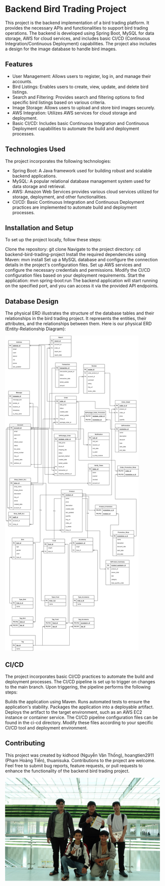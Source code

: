 
# Backend Bird Trading Project

This project is the backend implementation of a bird trading platform. It provides the necessary APIs and functionalities to support bird trading operations. The backend is developed using Spring Boot, MySQL for data storage, AWS for cloud services, and includes basic CI/CD (Continuous Integration/Continuous Deployment) capabilities. The project also includes a design for the image database to handle bird images.
## Features

- User Management: Allows users to register, log in, and manage their accounts.
- Bird Listings: Enables users to create, view, update, and delete bird listings.
- Search and Filtering: Provides search and filtering options to find specific bird listings based on various criteria.
- Image Storage: Allows users to upload and store bird images securely.
- AWS Integration: Utilizes AWS services for cloud storage and deployment.
- Basic CI/CD: Includes basic Continuous Integration and Continuous Deployment capabilities to automate the build and deployment processes.

## Technologies Used

The project incorporates the following technologies:

- Spring Boot: A Java framework used for building robust and scalable backend applications.
- MySQL: A popular relational database management system used for data storage and retrieval.
- AWS: Amazon Web Services provides various cloud services utilized for storage, deployment, and other functionalities.
- CI/CD: Basic Continuous Integration and Continuous Deployment practices are implemented to automate build and deployment processes.

## Installation and Setup

To set up the project locally, follow these steps:

Clone the repository: git clone [<repository-url>](https://github.com/kidhood/bird-trading-platform-backend.git)
Navigate to the project directory: cd backend-bird-trading-project
Install the required dependencies using Maven: mvn install
Set up a MySQL database and configure the connection details in the project's configuration files.
Set up AWS services and configure the necessary credentials and permissions.
Modify the CI/CD configuration files based on your deployment requirements.
Start the application: mvn spring-boot:run
The backend application will start running on the specified port, and you can access it via the provided API endpoints.

## Database Design
The physical ERD illustrates the structure of the database tables and their relationships in the bird trading project. It represents the entities, their attributes, and the relationships between them.
Here is our physical ERD (Entity-Relationship Diagram):

![Databse ERD](img/erd.jpg "ERD")

## CI/CD
The project incorporates basic CI/CD practices to automate the build and deployment processes. The CI/CD pipeline is set up to trigger on changes to the main branch. Upon triggering, the pipeline performs the following steps:

Builds the application using Maven.
Runs automated tests to ensure the application's stability.
Packages the application into a deployable artifact.
Deploys the artifact to the target environment, such as an AWS EC2 instance or container service.
The CI/CD pipeline configuration files can be found in the ci-cd directory. Modify these files according to your specific CI/CD tool and deployment environment.


## Contributing

This project was created by kidhood (Nguyễn Văn Thống), 
hoangtien2911 (Phạm Hoàng Tiến), thuanisuka. Contributions to the project are welcome. Feel free to submit bug reports, feature requests, or pull requests to enhance the functionality of the backend bird trading project.
  
![Team pic](img/5ae.jpg "Gang Of Five")
